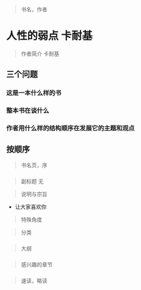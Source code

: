 > 书名，作者
# 人性的弱点 卡耐基
> 作者简介
> 卡耐基


## 三个问题

### 这是一本什么样的书

### 整本书在谈什么

### 作者用什么样的结构顺序在发展它的主题和观点


## 按顺序
> 书名页，序
### 
> 副标题 无

> 说明与宗旨
* 让大家喜欢你

> 特殊角度

> 分类


### 
> 大纲


###
> 感兴趣的章节



### 
> 速读，略读